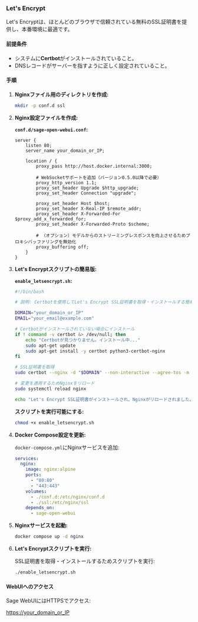 ### Let's Encrypt

Let's Encryptは、ほとんどのブラウザで信頼されている無料のSSL証明書を提供し、本番環境に最適です。

#### 前提条件

- システムに**Certbot**がインストールされていること。
- DNSレコードがサーバーを指すように正しく設定されていること。

#### 手順

1. **Nginxファイル用のディレクトリを作成:**

    ```bash
    mkdir -p conf.d ssl
    ```

2. **Nginx設定ファイルを作成:**

    **`conf.d/sage-open-webui.conf`:**

    ```nginx
    server {
        listen 80;
        server_name your_domain_or_IP;

        location / {
            proxy_pass http://host.docker.internal:3000;
    
            # WebSocketサポートを追加（バージョン0.5.0以降で必要）
            proxy_http_version 1.1;
            proxy_set_header Upgrade $http_upgrade;
            proxy_set_header Connection "upgrade";

            proxy_set_header Host $host;
            proxy_set_header X-Real-IP $remote_addr;
            proxy_set_header X-Forwarded-For $proxy_add_x_forwarded_for;
            proxy_set_header X-Forwarded-Proto $scheme;

            # （オプション）モデルからのストリーミングレスポンスを向上させるためプロキシバッファリングを無効化
            proxy_buffering off;
        }
    }
    ```

3. **Let's Encryptスクリプトの簡易版:**

    **`enable_letsencrypt.sh`:**

    ```bash
    #!/bin/bash

    # 説明: Certbotを使用してLet's Encrypt SSL証明書を取得・インストールする簡易スクリプト。

    DOMAIN="your_domain_or_IP"
    EMAIL="your_email@example.com"

    # Certbotがインストールされていない場合にインストール
    if ! command -v certbot &> /dev/null; then
        echo "Certbotが見つかりません。インストール中..."
        sudo apt-get update
        sudo apt-get install -y certbot python3-certbot-nginx
    fi

    # SSL証明書を取得
    sudo certbot --nginx -d "$DOMAIN" --non-interactive --agree-tos -m "$EMAIL"

    # 変更を適用するためNginxをリロード
    sudo systemctl reload nginx

    echo "Let's Encrypt SSL証明書がインストールされ、Nginxがリロードされました。"
    ```

    **スクリプトを実行可能にする:**

    ```bash
    chmod +x enable_letsencrypt.sh
    ```

4. **Docker Compose設定を更新:**

    `docker-compose.yml`にNginxサービスを追加:

    ```yaml
    services:
      nginx:
        image: nginx:alpine
        ports:
          - "80:80"
          - "443:443"
        volumes:
          - ./conf.d:/etc/nginx/conf.d
          - ./ssl:/etc/nginx/ssl
        depends_on:
          - sage-open-webui
    ```

5. **Nginxサービスを起動:**

    ```bash
    docker compose up -d nginx
    ```

6. **Let's Encryptスクリプトを実行:**

    SSL証明書を取得・インストールするためスクリプトを実行:

    ```bash
    ./enable_letsencrypt.sh
    ```

#### WebUIへのアクセス

Sage WebUIにはHTTPSでアクセス:

[https://your_domain_or_IP](https://your_domain_or_IP)